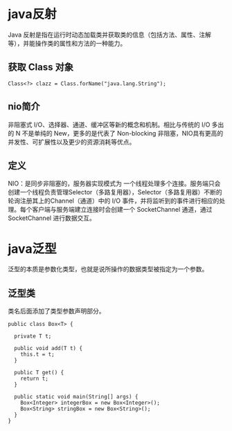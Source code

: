 # java反射
Java 反射是指在运行时动态加载类并获取类的信息（包括方法、属性、注解等），并能操作类的属性和方法的一种能力。

## 获取 Class 对象
`Class<?> clazz = Class.forName("java.lang.String");`

## nio简介
非阻塞式 I/O、选择器、通道、缓冲区等新的概念和机制。相比与传统的 I/O 多出的 N 不是单纯的 New，更多的是代表了 Non-blocking 非阻塞，NIO具有更高的并发性、可扩展性以及更少的资源消耗等优点。

## 定义
NIO：是同步非阻塞的，服务器实现模式为 一个线程处理多个连接。服务端只会创建一个线程负责管理Selector（多路复用器），Selector（多路复用器）不断的轮询注册其上的Channel（通道）中的 I/O 事件，并将监听到的事件进行相应的处理。每个客户端与服务端建立连接时会创建一个 SocketChannel 通道，通过 SocketChannel 进行数据交互。



# java泛型
泛型的本质是参数化类型，也就是说所操作的数据类型被指定为一个参数。

## 泛型类
类名后面添加了类型参数声明部分。

```
public class Box<T> {
   
  private T t;
 
  public void add(T t) {
    this.t = t;
  }
 
  public T get() {
    return t;
  }
 
  public static void main(String[] args) {
    Box<Integer> integerBox = new Box<Integer>();
    Box<String> stringBox = new Box<String>();
  }
}
```
